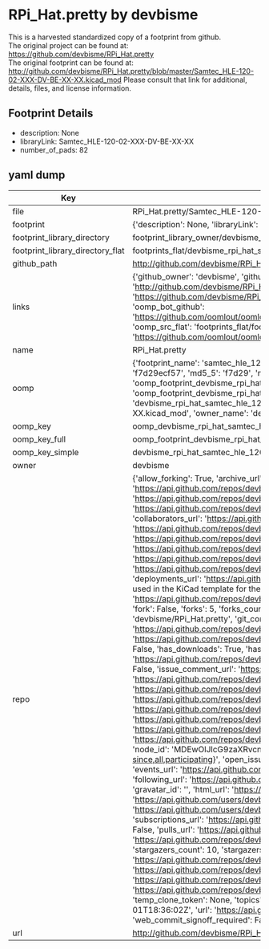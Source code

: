 # RPi_Hat.pretty by devbisme  
This is a harvested standardized copy of a footprint from github.  
The original project can be found at:  
https://github.com/devbisme/RPi_Hat.pretty  
The original footprint can be found at:
http://github.com/devbisme/RPi_Hat.pretty/blob/master/Samtec_HLE-120-02-XXX-DV-BE-XX-XX.kicad_mod
Please consult that link for additional, details, files, and license information.  
## Footprint Details
* description: None  
* libraryLink: Samtec_HLE-120-02-XXX-DV-BE-XX-XX  
* number_of_pads: 82  
## yaml dump  
| Key | Value |  
| --- | --- |  
| file | RPi_Hat.pretty/Samtec_HLE-120-02-XXX-DV-BE-XX-XX.kicad_mod |  
| footprint | {'description': None, 'libraryLink': 'Samtec_HLE-120-02-XXX-DV-BE-XX-XX', 'number_of_pads': 82} |  
| footprint_library_directory | footprint_library_owner/devbisme_RPi_Hat.pretty |  
| footprint_library_directory_flat | footprints_flat/devbisme_rpi_hat_samtec_hle_120_02_xxx_dv_be_xx_xx/working |  
| github_path | http://github.com/devbisme/RPi_Hat.pretty/blob/master/Samtec_HLE-120-02-XXX-DV-BE-XX-XX.kicad_mod |  
| links | {'github_owner': 'devbisme', 'github_repo_name': 'RPi_Hat.pretty', 'github_src': 'http://github.com/devbisme/RPi_Hat.pretty/blob/master/Samtec_HLE-120-02-XXX-DV-BE-XX-XX.kicad_mod', 'github_src_repo': 'https://github.com/devbisme/RPi_Hat.pretty', 'oomp_bot': 'footprints/devbisme_rpi_hat_samtec_hle_120_02_xxx_dv_be_xx_xx/working', 'oomp_bot_github': 'https://github.com/oomlout/oomlout_oomp_footprint_bot/tree/main/footprints/devbisme_rpi_hat_samtec_hle_120_02_xxx_dv_be_xx_xx/working', 'oomp_src_flat': 'footprints_flat/footprints_flat/devbisme_rpi_hat_samtec_hle_120_02_xxx_dv_be_xx_xx/working', 'oomp_src_flat_github': 'https://github.com/oomlout/oomlout_oomp_footprint_src/tree/main/footprints_flat/devbisme_rpi_hat_samtec_hle_120_02_xxx_dv_be_xx_xx/working'} |  
| name | RPi_Hat.pretty |  
| oomp | {'footprint_name': 'samtec_hle_120_02_xxx_dv_be_xx_xx', 'library_name': 'rpi_hat', 'md5': 'f7d29ecf5773cd8ffa2e92a94899759b', 'md5_10': 'f7d29ecf57', 'md5_5': 'f7d29', 'md5_6': 'f7d29e', 'oomp_key': 'oomp_devbisme_rpi_hat_samtec_hle_120_02_xxx_dv_be_xx_xx', 'oomp_key_extra': 'oomp_footprint_devbisme_rpi_hat_samtec_hle_120_02_xxx_dv_be_xx_xx', 'oomp_key_full': 'oomp_footprint_devbisme_rpi_hat_samtec_hle_120_02_xxx_dv_be_xx_xx_f7d29e', 'oomp_key_simple': 'devbisme_rpi_hat_samtec_hle_120_02_xxx_dv_be_xx_xx', 'original_filename': 'RPi_Hat.pretty/Samtec_HLE-120-02-XXX-DV-BE-XX-XX.kicad_mod', 'owner_name': 'devbisme'} |  
| oomp_key | oomp_devbisme_rpi_hat_samtec_hle_120_02_xxx_dv_be_xx_xx |  
| oomp_key_full | oomp_footprint_devbisme_rpi_hat_samtec_hle_120_02_xxx_dv_be_xx_xx |  
| oomp_key_simple | devbisme_rpi_hat_samtec_hle_120_02_xxx_dv_be_xx_xx |  
| owner | devbisme |  
| repo | {'allow_forking': True, 'archive_url': 'https://api.github.com/repos/devbisme/RPi_Hat.pretty/{archive_format}{/ref}', 'archived': False, 'assignees_url': 'https://api.github.com/repos/devbisme/RPi_Hat.pretty/assignees{/user}', 'blobs_url': 'https://api.github.com/repos/devbisme/RPi_Hat.pretty/git/blobs{/sha}', 'branches_url': 'https://api.github.com/repos/devbisme/RPi_Hat.pretty/branches{/branch}', 'clone_url': 'https://github.com/devbisme/RPi_Hat.pretty.git', 'collaborators_url': 'https://api.github.com/repos/devbisme/RPi_Hat.pretty/collaborators{/collaborator}', 'comments_url': 'https://api.github.com/repos/devbisme/RPi_Hat.pretty/comments{/number}', 'commits_url': 'https://api.github.com/repos/devbisme/RPi_Hat.pretty/commits{/sha}', 'compare_url': 'https://api.github.com/repos/devbisme/RPi_Hat.pretty/compare/{base}...{head}', 'contents_url': 'https://api.github.com/repos/devbisme/RPi_Hat.pretty/contents/{+path}', 'contributors_url': 'https://api.github.com/repos/devbisme/RPi_Hat.pretty/contributors', 'created_at': '2015-03-30T17:22:46Z', 'default_branch': 'master', 'deployments_url': 'https://api.github.com/repos/devbisme/RPi_Hat.pretty/deployments', 'description': 'Module containing components footprints used in the KiCad template for the Raspberry Pi B+ Hat.', 'disabled': False, 'downloads_url': 'https://api.github.com/repos/devbisme/RPi_Hat.pretty/downloads', 'events_url': 'https://api.github.com/repos/devbisme/RPi_Hat.pretty/events', 'fork': False, 'forks': 5, 'forks_count': 5, 'forks_url': 'https://api.github.com/repos/devbisme/RPi_Hat.pretty/forks', 'full_name': 'devbisme/RPi_Hat.pretty', 'git_commits_url': 'https://api.github.com/repos/devbisme/RPi_Hat.pretty/git/commits{/sha}', 'git_refs_url': 'https://api.github.com/repos/devbisme/RPi_Hat.pretty/git/refs{/sha}', 'git_tags_url': 'https://api.github.com/repos/devbisme/RPi_Hat.pretty/git/tags{/sha}', 'git_url': 'git://github.com/devbisme/RPi_Hat.pretty.git', 'has_discussions': False, 'has_downloads': True, 'has_issues': True, 'has_pages': False, 'has_projects': True, 'has_wiki': True, 'homepage': None, 'hooks_url': 'https://api.github.com/repos/devbisme/RPi_Hat.pretty/hooks', 'html_url': 'https://github.com/devbisme/RPi_Hat.pretty', 'id': 33137167, 'is_template': False, 'issue_comment_url': 'https://api.github.com/repos/devbisme/RPi_Hat.pretty/issues/comments{/number}', 'issue_events_url': 'https://api.github.com/repos/devbisme/RPi_Hat.pretty/issues/events{/number}', 'issues_url': 'https://api.github.com/repos/devbisme/RPi_Hat.pretty/issues{/number}', 'keys_url': 'https://api.github.com/repos/devbisme/RPi_Hat.pretty/keys{/key_id}', 'labels_url': 'https://api.github.com/repos/devbisme/RPi_Hat.pretty/labels{/name}', 'language': None, 'languages_url': 'https://api.github.com/repos/devbisme/RPi_Hat.pretty/languages', 'license': None, 'merges_url': 'https://api.github.com/repos/devbisme/RPi_Hat.pretty/merges', 'milestones_url': 'https://api.github.com/repos/devbisme/RPi_Hat.pretty/milestones{/number}', 'mirror_url': None, 'name': 'RPi_Hat.pretty', 'network_count': 5, 'node_id': 'MDEwOlJlcG9zaXRvcnkzMzEzNzE2Nw==', 'notifications_url': 'https://api.github.com/repos/devbisme/RPi_Hat.pretty/notifications{?since,all,participating}', 'open_issues': 0, 'open_issues_count': 0, 'owner': {'avatar_url': 'https://avatars.githubusercontent.com/u/666592?v=4', 'events_url': 'https://api.github.com/users/devbisme/events{/privacy}', 'followers_url': 'https://api.github.com/users/devbisme/followers', 'following_url': 'https://api.github.com/users/devbisme/following{/other_user}', 'gists_url': 'https://api.github.com/users/devbisme/gists{/gist_id}', 'gravatar_id': '', 'html_url': 'https://github.com/devbisme', 'id': 666592, 'login': 'devbisme', 'node_id': 'MDQ6VXNlcjY2NjU5Mg==', 'organizations_url': 'https://api.github.com/users/devbisme/orgs', 'received_events_url': 'https://api.github.com/users/devbisme/received_events', 'repos_url': 'https://api.github.com/users/devbisme/repos', 'site_admin': False, 'starred_url': 'https://api.github.com/users/devbisme/starred{/owner}{/repo}', 'subscriptions_url': 'https://api.github.com/users/devbisme/subscriptions', 'type': 'User', 'url': 'https://api.github.com/users/devbisme'}, 'private': False, 'pulls_url': 'https://api.github.com/repos/devbisme/RPi_Hat.pretty/pulls{/number}', 'pushed_at': '2021-07-07T20:09:50Z', 'releases_url': 'https://api.github.com/repos/devbisme/RPi_Hat.pretty/releases{/id}', 'size': 4, 'ssh_url': 'git@github.com:devbisme/RPi_Hat.pretty.git', 'stargazers_count': 10, 'stargazers_url': 'https://api.github.com/repos/devbisme/RPi_Hat.pretty/stargazers', 'statuses_url': 'https://api.github.com/repos/devbisme/RPi_Hat.pretty/statuses/{sha}', 'subscribers_count': 2, 'subscribers_url': 'https://api.github.com/repos/devbisme/RPi_Hat.pretty/subscribers', 'subscription_url': 'https://api.github.com/repos/devbisme/RPi_Hat.pretty/subscription', 'svn_url': 'https://github.com/devbisme/RPi_Hat.pretty', 'tags_url': 'https://api.github.com/repos/devbisme/RPi_Hat.pretty/tags', 'teams_url': 'https://api.github.com/repos/devbisme/RPi_Hat.pretty/teams', 'temp_clone_token': None, 'topics': [], 'trees_url': 'https://api.github.com/repos/devbisme/RPi_Hat.pretty/git/trees{/sha}', 'updated_at': '2023-03-01T18:36:02Z', 'url': 'https://api.github.com/repos/devbisme/RPi_Hat.pretty', 'visibility': 'public', 'watchers': 10, 'watchers_count': 10, 'web_commit_signoff_required': False} |  
| url | http://github.com/devbisme/RPi_Hat.pretty |  

